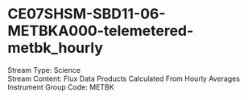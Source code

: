 # CE07SHSM-SBD11-06-METBKA000-telemetered-metbk_hourly

Stream Type: Science<br>
Stream Content: Flux Data Products Calculated From Hourly Averages<br>
Instrument Group Code: METBK<br>
